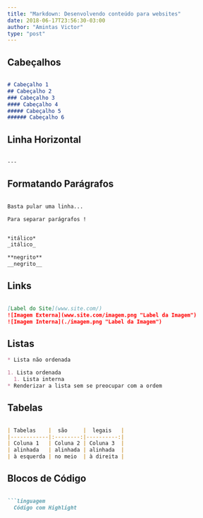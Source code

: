```yaml
---
title: "Markdown: Desenvolvendo conteúdo para websites"
date: 2018-06-17T23:56:30-03:00
author: "Amintas Victor"
type: "post"
---
```


## Cabeçalhos

```markdown

# Cabeçalho 1
## Cabeçalho 2
### Cabeçalho 3
#### Cabeçalho 4
##### Cabeçalho 5
###### Cabeçalho 6

```

## Linha Horizontal

```markdown

---

```

## Formatando Parágrafos

```markdown

Basta pular uma linha...

Para separar parágrafos !


*itálico*
_itálico_

**negrito**
__negrito__

```

## Links

```markdown

[Label do Site](www.site.com/)
![Imagem Externa](www.site.com/imagem.png "Label da Imagem")
![Imagem Interna](./imagem.png "Label da Imagem")

```

## Listas

```markdown
* Lista não ordenada

1. Lista ordenada
  1. Lista interna
* Renderizar a lista sem se preocupar com a ordem
```

## Tabelas

```markdown

| Tabelas    |  são     |  legais   |
|------------|:--------:|----------:|
| Coluna 1   | Coluna 2 | Coluna 3  |
| alinhada   | alinhada | alinhada  |
| à esquerda | no meio  | à direita |

```

## Blocos de Código

```markdown

```linguagem
  Código com Highlight
```

```
